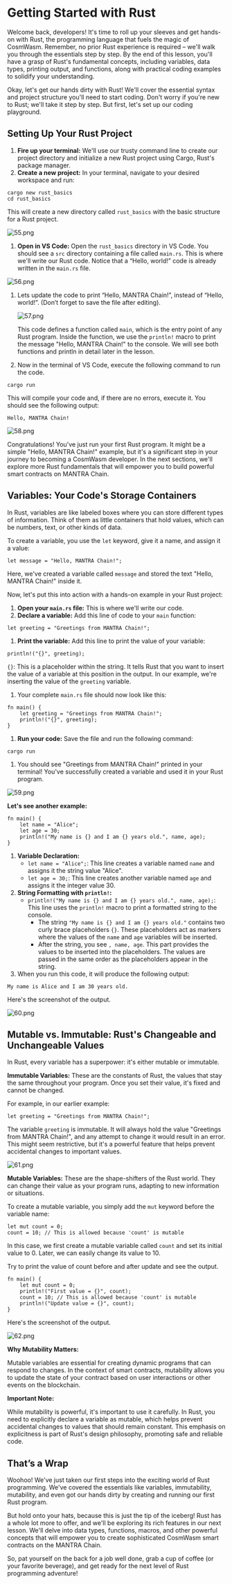 # Getting Started with Rust

Welcome back, developers! It's time to roll up your sleeves and get hands-on with Rust, the programming language that fuels the magic of CosmWasm. Remember, no prior Rust experience is required – we'll walk you through the essentials step by step. By the end of this lesson, you'll have a grasp of Rust's fundamental concepts, including variables, data types, printing output, and functions, along with practical coding examples to solidify your understanding.

Okay, let's get our hands dirty with Rust! We'll cover the essential syntax and project structure you'll need to start coding. Don't worry if you're new to Rust; we'll take it step by step. But first, let's set up our coding playground.

## Setting Up Your Rust Project

1. **Fire up your terminal:** We'll use our trusty command line to create our project directory and initialize a new Rust project using Cargo, Rust's package manager.
2. **Create a new project:** In your terminal, navigate to your desired workspace and run:

```solidity
cargo new rust_basics
cd rust_basics
```

This will create a new directory called `rust_basics` with the basic structure for a Rust project.

![55.png](https://github.com/0xmetaschool/Learning-Projects/blob/main/assests_for_all/Building%20on%20Mantra%20-%20C2/2.%20Rust%20Fundamentals/1.%20Getting%20Started%20with%20Rust/55.png?raw=true)

1. **Open in VS Code:** Open the `rust_basics` directory in VS Code. You should see a `src` directory containing a file called `main.rs`. This is where we'll write our Rust code. Notice that a “Hello, world!” code is already written in the `main.rs` file.

![56.png](https://github.com/0xmetaschool/Learning-Projects/blob/main/assests_for_all/Building%20on%20Mantra%20-%20C2/2.%20Rust%20Fundamentals/1.%20Getting%20Started%20with%20Rust/56.png?raw=true)

1. Lets update the code to print “Hello, MANTRA Chain!”, instead of “Hello, world!”. (Don’t forget to save the file after editing).
    
    ![57.png](https://github.com/0xmetaschool/Learning-Projects/blob/main/assests_for_all/Building%20on%20Mantra%20-%20C2/2.%20Rust%20Fundamentals/1.%20Getting%20Started%20with%20Rust/57.png?raw=true)
    
    This code defines a function called `main`, which is the entry point of any Rust program. Inside the function, we use the `println!` macro to print the message "Hello, MANTRA Chain!" to the console. We will see both functions and println in detail later in the lesson.
    
2. Now in the terminal of VS Code, execute the following command to run the code.

```solidity
cargo run
```

This will compile your code and, if there are no errors, execute it. You should see the following output:

```solidity
Hello, MANTRA Chain!
```

![58.png](https://github.com/0xmetaschool/Learning-Projects/blob/main/assests_for_all/Building%20on%20Mantra%20-%20C2/2.%20Rust%20Fundamentals/1.%20Getting%20Started%20with%20Rust/58.png?raw=true)

Congratulations! You've just run your first Rust program. It might be a simple "Hello, MANTRA Chain!" example, but it's a significant step in your journey to becoming a CosmWasm developer. In the next sections, we'll explore more Rust fundamentals that will empower you to build powerful smart contracts on MANTRA Chain.

## Variables: Your Code's Storage Containers

In Rust, variables are like labeled boxes where you can store different types of information. Think of them as little containers that hold values, which can be numbers, text, or other kinds of data.

To create a variable, you use the `let` keyword, give it a name, and assign it a value:

```solidity
let message = "Hello, MANTRA Chain!";
```

Here, we've created a variable called `message` and stored the text "Hello, MANTRA Chain!" inside it.

Now, let's put this into action with a hands-on example in your Rust project:

1. **Open your `main.rs` file:** This is where we'll write our code.
2. **Declare a variable:** Add this line of code to your `main` function:

```solidity
let greeting = "Greetings from MANTRA Chain!";
```

1. **Print the variable:** Add this line to print the value of your variable:

```solidity
println!("{}", greeting);
```

`{}`:  This is a placeholder within the string. It tells Rust that you want to insert the value of a variable at this position in the output. In our example, we're inserting the value of the `greeting` variable.

1. Your complete `main.rs` file should now look like this:

```solidity
fn main() {
    let greeting = "Greetings from MANTRA Chain!";
    println!("{}", greeting); 
}
```

1. **Run your code:** Save the file and run the following command:

```solidity
cargo run
```

1. You should see "Greetings from MANTRA Chain!" printed in your terminal! You've successfully created a variable and used it in your Rust program.

![59.png](https://github.com/0xmetaschool/Learning-Projects/blob/main/assests_for_all/Building%20on%20Mantra%20-%20C2/2.%20Rust%20Fundamentals/1.%20Getting%20Started%20with%20Rust/59.png?raw=true)

**Let's see another example:**

```solidity
fn main() {
    let name = "Alice";
    let age = 30;
    println!("My name is {} and I am {} years old.", name, age);
}
```

1. **Variable Declaration:**
    - `let name = "Alice";`: This line creates a variable named `name` and assigns it the string value "Alice".
    - `let age = 30;`: This line creates another variable named `age` and assigns it the integer value 30.
2. **String Formatting with `println!`:**
    - `println!("My name is {} and I am {} years old.", name, age);`: This line uses the `println!` macro to print a formatted string to the console.
        - The string `"My name is {} and I am {} years old."` contains two curly brace placeholders `{}`. These placeholders act as markers where the values of the `name` and `age` variables will be inserted.
        - After the string, you see `, name, age`. This part provides the values to be inserted into the placeholders. The values are passed in the same order as the placeholders appear in the string.
3. When you run this code, it will produce the following output:

```solidity
My name is Alice and I am 30 years old.
```
Here's the screenshot of the output.

![60.png](https://github.com/0xmetaschool/Learning-Projects/blob/main/assests_for_all/Building%20on%20Mantra%20-%20C2/2.%20Rust%20Fundamentals/1.%20Getting%20Started%20with%20Rust/60.png?raw=true)

## Mutable vs. Immutable: Rust's Changeable and Unchangeable Values

In Rust, every variable has a superpower: it's either mutable or immutable.

**Immutable Variables:** These are the constants of Rust, the values that stay the same throughout your program. Once you set their value, it's fixed and cannot be changed.

For example, in our earlier example:

```solidity
let greeting = "Greetings from MANTRA Chain!";
```

The variable `greeting` is immutable. It will always hold the value "Greetings from MANTRA Chain!", and any attempt to change it would result in an error. This might seem restrictive, but it's a powerful feature that helps prevent accidental changes to important values.

![61.png](https://github.com/0xmetaschool/Learning-Projects/blob/main/assests_for_all/Building%20on%20Mantra%20-%20C2/2.%20Rust%20Fundamentals/1.%20Getting%20Started%20with%20Rust/61.png?raw=true)

**Mutable Variables:** These are the shape-shifters of the Rust world. They can change their value as your program runs, adapting to new information or situations.

To create a mutable variable, you simply add the `mut` keyword before the variable name:

```solidity
let mut count = 0;
count = 10; // This is allowed because 'count' is mutable
```

In this case, we first create a mutable variable called `count` and set its initial value to 0. Later, we can easily change its value to 10.

Try to print the value of count before and after update and see the output.

```solidity
fn main() {
    let mut count = 0;
    println!("First value = {}", count);
    count = 10; // This is allowed because 'count' is mutable
    println!("Update value = {}", count);
}
```
Here's the screenshot of the output.

![62.png](https://github.com/0xmetaschool/Learning-Projects/blob/main/assests_for_all/Building%20on%20Mantra%20-%20C2/2.%20Rust%20Fundamentals/1.%20Getting%20Started%20with%20Rust/62.png?raw=true)

**Why Mutability Matters:**

Mutable variables are essential for creating dynamic programs that can respond to changes. In the context of smart contracts, mutability allows you to update the state of your contract based on user interactions or other events on the blockchain.

**Important Note:**

While mutability is powerful, it's important to use it carefully. In Rust, you need to explicitly declare a variable as mutable, which helps prevent accidental changes to values that should remain constant. This emphasis on explicitness is part of Rust's design philosophy, promoting safe and reliable code.

## That’s a Wrap

Woohoo! We've just taken our first steps into the exciting world of Rust programming. We've covered the essentials like variables, immutability, mutability, and even got our hands dirty by creating and running our first Rust program.

But hold onto your hats, because this is just the tip of the iceberg! Rust has a whole lot more to offer, and we'll be exploring its rich features in our next lesson. We'll delve into data types, functions, macros, and other powerful concepts that will empower you to create sophisticated CosmWasm smart contracts on the MANTRA Chain.

So, pat yourself on the back for a job well done, grab a cup of coffee (or your favorite beverage), and get ready for the next level of Rust programming adventure!